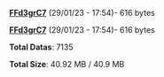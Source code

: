 [**FFd3grC7**](/data/FFd3grC7.txt) (29/01/23 - 17:54)- 616 bytes

[**FFd3grC7**](/data/FFd3grC7.txt) (29/01/23 - 17:54)- 616 bytes

**Total Datas**: 7135

**Total Size**: 40.92 MB / 40.9 MB